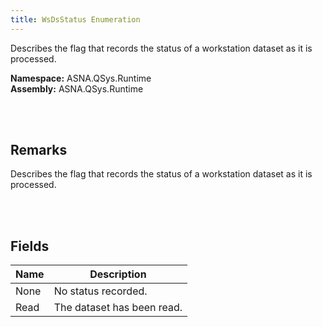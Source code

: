 ```yaml
---
title: WsDsStatus Enumeration
---
```


Describes the flag that records the status of a workstation dataset as it is processed.

**Namespace:** ASNA.QSys.Runtime <br/>
**Assembly:** ASNA.QSys.Runtime

<br>
<br>

## Remarks

Describes the flag that records the status of a workstation dataset as it is processed.

[//]: # ($$TODO: Complete the Remarks section.)

<br>
<br>

## Fields

| Name | Description
| --- | --- 
| None | No status recorded.
| Read | The dataset has been read.

<br>
<br>

